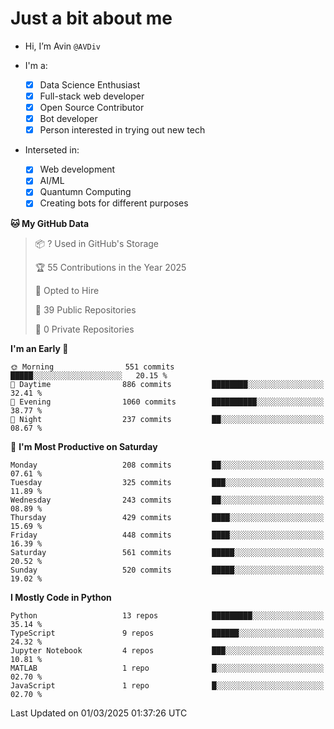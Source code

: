 # Just a bit about me

- Hi, I’m Avin `@AVDiv`

- I'm a:
  - [x] Data Science Enthusiast
  - [x] Full-stack web developer
  - [x] Open Source Contributor
  - [x] Bot developer
  - [x] Person interested in trying out new tech
- Interseted in:
  - [x] Web development
  - [x] AI/ML
  - [x] Quantumn Computing
  - [x] Creating bots for different purposes 

<!--START_SECTION:waka-->
**🐱 My GitHub Data** 

> 📦 ? Used in GitHub's Storage 
 > 
> 🏆 55 Contributions in the Year 2025
 > 
> 💼 Opted to Hire
 > 
> 📜 39 Public Repositories 
 > 
> 🔑 0 Private Repositories 
 > 
**I'm an Early 🐤** 

```text
🌞 Morning                551 commits         █████░░░░░░░░░░░░░░░░░░░░   20.15 % 
🌆 Daytime                886 commits         ████████░░░░░░░░░░░░░░░░░   32.41 % 
🌃 Evening                1060 commits        ██████████░░░░░░░░░░░░░░░   38.77 % 
🌙 Night                  237 commits         ██░░░░░░░░░░░░░░░░░░░░░░░   08.67 % 
```
📅 **I'm Most Productive on Saturday** 

```text
Monday                   208 commits         ██░░░░░░░░░░░░░░░░░░░░░░░   07.61 % 
Tuesday                  325 commits         ███░░░░░░░░░░░░░░░░░░░░░░   11.89 % 
Wednesday                243 commits         ██░░░░░░░░░░░░░░░░░░░░░░░   08.89 % 
Thursday                 429 commits         ████░░░░░░░░░░░░░░░░░░░░░   15.69 % 
Friday                   448 commits         ████░░░░░░░░░░░░░░░░░░░░░   16.39 % 
Saturday                 561 commits         █████░░░░░░░░░░░░░░░░░░░░   20.52 % 
Sunday                   520 commits         █████░░░░░░░░░░░░░░░░░░░░   19.02 % 
```


**I Mostly Code in Python** 

```text
Python                   13 repos            █████████░░░░░░░░░░░░░░░░   35.14 % 
TypeScript               9 repos             ██████░░░░░░░░░░░░░░░░░░░   24.32 % 
Jupyter Notebook         4 repos             ███░░░░░░░░░░░░░░░░░░░░░░   10.81 % 
MATLAB                   1 repo              █░░░░░░░░░░░░░░░░░░░░░░░░   02.70 % 
JavaScript               1 repo              █░░░░░░░░░░░░░░░░░░░░░░░░   02.70 % 
```




 Last Updated on 01/03/2025 01:37:26 UTC
<!--END_SECTION:waka-->
